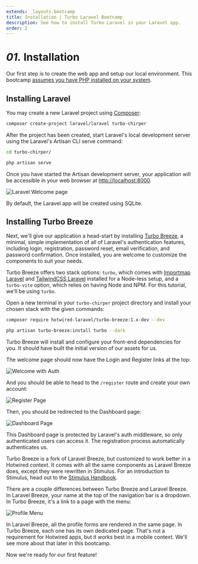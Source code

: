 ```yaml
---
extends: _layouts.bootcamp
title: Installation | Turbo Laravel Bootcamp
description: See how to install Turbo Laravel in your Laravel app.
order: 2
---
```


# *01.* Installation

Our first step is to create the web app and setup our local environment. This bootcamp [assumes you have PHP installed on your system](https://php.new/).

## Installing Laravel

You may create a new Laravel project using [Composer](https://getcomposer.org/):

```bash
composer create-project laravel/laravel turbo-chirper
```

After the project has been created, start Laravel's local development server using the Laravel's Artisan CLI serve command:

```bash
cd turbo-chirper/

php artisan serve
```

Once you have started the Artisan development server, your application will be accessible in your web browser at [http://localhost:8000](http://localhost:8000).

![Laravel Welcome page](/assets/images/bootcamp/laravel-welcome.png?v=3)

By default, the Laravel app will be created using SQLite.

## Installing Turbo Breeze

Next, we'll give our application a head-start by installing [Turbo Breeze](https://github.com/hotwired-laravel/turbo-breeze), a minimal, simple implementation of all of Laravel's authentication features, including login, registration, password reset, email verification, and password confirmation. Once installed, you are welcome to customize the components to suit your needs.

Turbo Breeze offers two stack options: `turbo`, which comes with [Importmap Laravel](https://github.com/tonysm/importmap-laravel) and [TailwindCSS Laravel](https://github.com/tonysm/tailwindcss-laravel) installed for a Node-less setup, and a `turbo-vite` option, which relies on having Node and NPM. For this tutorial, we'll be using `turbo`.

Open a new terminal in your `turbo-chirper` project directory and install your chosen stack with the given commands:

```bash
composer require hotwired-laravel/turbo-breeze:1.x-dev --dev

php artisan turbo-breeze:install turbo --dark
```

Turbo Breeze will install and configure your front-end dependencies for you. It should have built the initial version of our assets for us.

The welcome page should now have the Login and Register links at the top:

![Welcome with Auth](/assets/images/bootcamp/install-welcome-auth.png?v=3)

And you should be able to head to the `/register` route and create your own account:

![Register Page](/assets/images/bootcamp/install-register.png?v=3)

Then, you should be redirected to the Dashboard page:

![Dashboard Page](/assets/images/bootcamp/install-dashboard.png?v=3)

This Dashboard page is protected by Laravel's auth middleware, so only authenticated users can access it. The registration process automatically authenticates us.

Turbo Breeze is a fork of Laravel Breeze, but customized to work better in a Hotwired context. It comes with all the same components as Laravel Breeze does, except they were rewritten in Stimulus. For an introduction to Stimulus, head out to the [Stimulus Handbook](https://stimulus.hotwired.dev/handbook/introduction).

There are a couple differences between Turbo Breeze and Laravel Breeze. In Laravel Breeze, your name at the top of the navigation bar is a dropdown. In Turbo Breeze, it's a link to a page with the menu:

![Profile Menu](/assets/images/bootcamp/profile-menu.png?v=3)

In Laravel Breeze, all the profile forms are rendered in the same page. In Turbo Breeze, each one has its own dedicated page. That's not a requirement for Hotwired apps, but it works best in a mobile context. We'll see more about that later in this bootcamp.

Now we're ready for our first feature!
